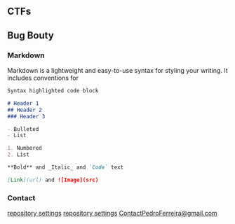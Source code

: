 ## CTFs


## Bug Bouty


### Markdown

Markdown is a lightweight and easy-to-use syntax for styling your writing. It includes conventions for

```markdown
Syntax highlighted code block

# Header 1
## Header 2
### Header 3

- Bulleted
- List

1. Numbered
2. List

**Bold** and _Italic_ and `Code` text

[Link](url) and ![Image](src)
```



### Contact

[repository settings](https://github.com/PedroFerreira97/PedroFerreira97.github.io/settings/pages)
[repository settings](https://github.com/PedroFerreira97/PedroFerreira97.github.io/settings/pages)
ContactPedroFerreira@gmail.com



